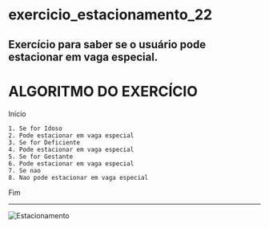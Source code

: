 # exercicio_estacionamento_22
Exercício para saber se o usuário pode estacionar em vaga especial.
------------------------------------------------------
# ALGORITMO DO EXERCÍCIO

Inicio

    1. Se for Idoso
    2. Pode estacionar em vaga especial
    3. Se for Deficiente
    4. Pode estacionar em vaga especial
    5. Se for Gestante
    6. Pode estacionar em vaga especial
    7. Se nao
    8. Nao pode estacionar em vaga especial

Fim


------------------------------------------------------

![Estacionamento](https://user-images.githubusercontent.com/103473067/169721240-ae91414f-a607-4e4a-bb75-85995f4fadb9.png)
